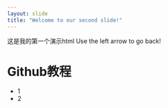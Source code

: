 ```yaml
---
layout: slide
title: "Welcome to our second slide!"
---
```

这是我的第一个演示html
Use the left arrow to go back!
# Github教程
- 1
- 2
